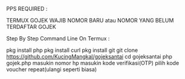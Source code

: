 PPS REQUIRED :

TERMUX
GOJEK
WAJIB NOMOR BARU atau NOMOR YANG BELUM TERDAFTAR GOJEK

Step By Step Command Line On Termux :

pkg install php
pkg install curl
pkg install git
git clone https://github.com/KucingMangkal/gojeksantai
cd gojeksantai
php gojek.php
masukin nomor hp
masukin kode verifikasi(OTP)
pilih kode voucher
repeat(ulangi seperti biasa)

